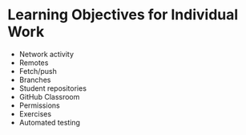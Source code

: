 # Learning Objectives for Individual Work

* Network activity
* Remotes
* Fetch/push
* Branches
* Student repositories
* GitHub Classroom
* Permissions
* Exercises
* Automated testing 
